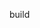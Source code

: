 build

<!-- # Environment variables declared in this file are automatically made available to 


DATABASE_URL="postgresql://johndoe:randompassword@localhost:5432/mydb?schema=public" 



-->